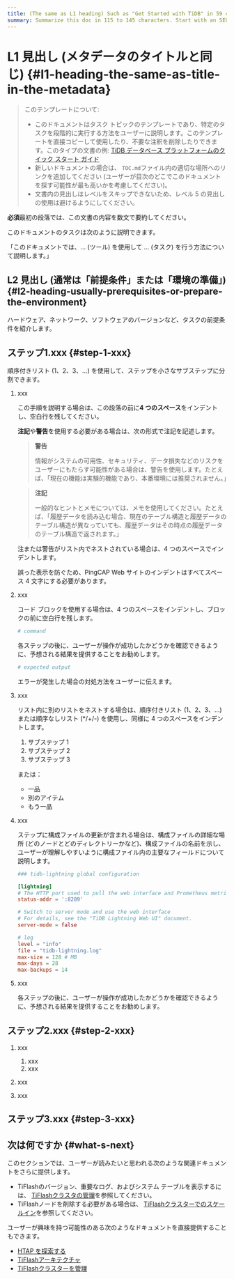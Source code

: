 ```yaml
---
title: (The same as L1 heading) Such as "Get Started with TiDB" in 59 characters or less. Include the keywords of this document. Test title here https://moz.com/learn/seo/title-tag
summary: Summarize this doc in 115 to 145 characters. Start with an SEO-friendly verb that tells the users what they can get from this doc. For example, "Learn how to quickly get started with TiDB in 10 minutes". If your intro paragraph describes your article's intent, you can use it here, edited for length.
---
```


# L1 見出し (メタデータのタイトルと同じ) {#l1-heading-the-same-as-title-in-the-metadata}

> このテンプレートについて:
>
> -   このドキュメントはタスク トピックのテンプレートであり、特定のタスクを段階的に実行する方法をユーザーに説明します。このテンプレートを直接コピーして使用したり、不要な注釈を削除したりできます。このタイプの文書の例: [TiDB データベース プラットフォームのクイック スタート ガイド](/quick-start-with-tidb.md)
> -   新しいドキュメントの場合は、 `TOC.md`ファイル内の適切な場所へのリンクを追加してください (ユーザーが目次のどこでこのドキュメントを探す可能性が最も高いかを考慮してください)。
> -   文書内の見出しはレベルをスキップできないため、レベル 5 の見出しの使用は避けるようにしてください。

**必須**最初の段落では、この文書の内容を数文で要約してください。

このドキュメントのタスクは次のように説明できます。

「このドキュメントでは、... (ツール) を使用して ... (タスク) を行う方法について説明します。」

## L2 見出し (通常は「前提条件」または「環境の準備」) {#l2-heading-usually-prerequisites-or-prepare-the-environment}

ハードウェア、ネットワーク、ソフトウェアのバージョンなど、タスクの前提条件を紹介します。

## ステップ1.xxx {#step-1-xxx}

順序付きリスト (1、2、3、…) を使用して、ステップを小さなサブステップに分割できます。

1.  xxx

    この手順を説明する場合は、この段落の前に**4 つのスペース**をインデントし、空白行を残してください。

    **注記**や**警告**を使用する必要がある場合は、次の形式で注記を記述します。

    > **警告**
    >
    > 情報がシステムの可用性、セキュリティ、データ損失などのリスクをユーザーにもたらす可能性がある場合は、警告を使用します。たとえば、「現在の機能は実験的機能であり、本番環境には推奨されません。」

    > **注記**
    >
    > 一般的なヒントとメモについては、メモを使用してください。たとえば、「履歴データを読み込む場合、現在のテーブル構造と履歴データのテーブル構造が異なっていても、履歴データはその時点の履歴データのテーブル構造で返されます。」

    注または警告がリスト内でネストされている場合は、4 つのスペースでインデントします。

    誤った表示を防ぐため、PingCAP Web サイトのインデントはすべてスペース 4 文字にする必要があります。

2.  xxx

    コード ブロックを使用する場合は、4 つのスペースをインデントし、ブロックの前に空白行を残します。

    ```bash
    # command
    ```

    各ステップの後に、ユーザーが操作が成功したかどうかを確認できるように、予想される結果を提供することをお勧めします。

    ```bash
    # expected output
    ```

    エラーが発生した場合の対処方法をユーザーに伝えます。

3.  xxx

    リスト内に別のリストをネストする場合は、順序付きリスト (1、2、3、…) または順序なしリスト (*/+/-) を使用し、同様に 4 つのスペースをインデントします。

    1.  サブステップ 1
    2.  サブステップ 2
    3.  サブステップ 3

    または：

    -   一品
    -   別のアイテム
    -   もう一品

4.  xxx

    ステップに構成ファイルの更新が含まれる場合は、構成ファイルの詳細な場所 (どのノードとどのディレクトリーかなど)、構成ファイルの名前を示し、ユーザーが理解しやすいように構成ファイル内の主要なフィールドについて説明します。

    ```toml
    ### tidb-lightning global configuration

    [lightning]
    # The HTTP port used to pull the web interface and Prometheus metrics. Set to 0 to disable the port.
    status-addr = ':8289'

    # Switch to server mode and use the web interface
    # For details, see the "TiDB Lightning Web UI" document.
    server-mode = false

    # log
    level = "info"
    file = "tidb-lightning.log"
    max-size = 128 # MB
    max-days = 28
    max-backups = 14
    ```

5.  xxx

    各ステップの後に、ユーザーが操作が成功したかどうかを確認できるように、予想される結果を提供することをお勧めします。

## ステップ2.xxx {#step-2-xxx}

1.  xxx

    1.  xxx
    2.  xxx

2.  xxx

3.  xxx

## ステップ3.xxx {#step-3-xxx}

## 次は何ですか {#what-s-next}

このセクションでは、ユーザーが読みたいと思われる次のような関連ドキュメントをさらに提供します。

-   TiFlashのバージョン、重要なログ、およびシステム テーブルを表示するには、 [TiFlashクラスタの管理](/tiflash/maintain-tiflash.md)を参照してください。
-   TiFlashノードを削除する必要がある場合は、 [TiFlashクラスターでのスケールイン](/scale-tidb-using-tiup.md#scale-in-a-tiflash-cluster)を参照してください。

ユーザーが興味を持つ可能性のある次のようなドキュメントを直接提供することもできます。

-   [HTAP を探索する](/explore-htap.md)
-   [TiFlashアーキテクチャ](/tiflash/tiflash-overview.md#architecture)
-   [TiFlashクラスターを管理](/tiflash/maintain-tiflash.md)
